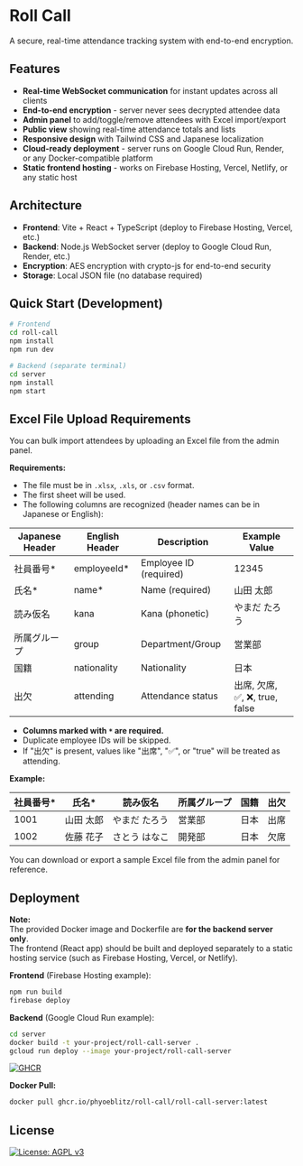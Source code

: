 # Roll Call

A secure, real-time attendance tracking system with end-to-end encryption.

## Features

- **Real-time WebSocket communication** for instant updates across all clients
- **End-to-end encryption** - server never sees decrypted attendee data
- **Admin panel** to add/toggle/remove attendees with Excel import/export
- **Public view** showing real-time attendance totals and lists
- **Responsive design** with Tailwind CSS and Japanese localization
- **Cloud-ready deployment** - server runs on Google Cloud Run, Render, or any Docker-compatible platform
- **Static frontend hosting** - works on Firebase Hosting, Vercel, Netlify, or any static host

## Architecture

- **Frontend**: Vite + React + TypeScript (deploy to Firebase Hosting, Vercel, etc.)
- **Backend**: Node.js WebSocket server (deploy to Google Cloud Run, Render, etc.)
- **Encryption**: AES encryption with crypto-js for end-to-end security
- **Storage**: Local JSON file (no database required)

## Quick Start (Development)

```bash
# Frontend
cd roll-call
npm install
npm run dev

# Backend (separate terminal)
cd server
npm install
npm start
```

## Excel File Upload Requirements

You can bulk import attendees by uploading an Excel file from the admin panel.

**Requirements:**
- The file must be in `.xlsx`, `.xls`, or `.csv` format.
- The first sheet will be used.
- The following columns are recognized (header names can be in Japanese or English):

| Japanese Header | English Header   | Description         | Example Value   |
|-----------------|-----------------|---------------------|-----------------|
| 社員番号*       | employeeId*     | Employee ID (required)         | 12345           |
| 氏名*          | name*           | Name (required)                | 山田 太郎        |
| 読み仮名        | kana            | Kana (phonetic)     | やまだ たろう    |
| 所属グループ    | group           | Department/Group    | 営業部           |
| 国籍           | nationality     | Nationality         | 日本             |
| 出欠           | attending       | Attendance status   | 出席, 欠席, ✅, ❌, true, false |

- **Columns marked with `*` are required.**
- Duplicate employee IDs will be skipped.
- If "出欠" is present, values like "出席", "✅", or "true" will be treated as attending.

**Example:**

| 社員番号* | 氏名*     | 読み仮名     | 所属グループ | 国籍 | 出欠 |
|----------|----------|--------------|--------------|------|------|
| 1001     | 山田 太郎 | やまだ たろう | 営業部       | 日本 | 出席 |
| 1002     | 佐藤 花子 | さとう はなこ | 開発部       | 日本 | 欠席 |

You can download or export a sample Excel file from the admin panel for reference.


## Deployment

**Note:**  
The provided Docker image and Dockerfile are **for the backend server only**.  
The frontend (React app) should be built and deployed separately to a static hosting service (such as Firebase Hosting, Vercel, or Netlify).


**Frontend** (Firebase Hosting example):
```bash
npm run build
firebase deploy
```

**Backend** (Google Cloud Run example):
```bash
cd server
docker build -t your-project/roll-call-server .
gcloud run deploy --image your-project/roll-call-server
```

[![GHCR](https://img.shields.io/badge/GHCR-Available-brightgreen?logo=github)](https://github.com/phyoeblitz/roll-call/pkgs/container/roll-call-server)

**Docker Pull:**
```sh
docker pull ghcr.io/phyoeblitz/roll-call/roll-call-server:latest
```

## License
[![License: AGPL v3](https://img.shields.io/badge/License-AGPL_v3-blue.svg)](https://www.gnu.org/licenses/agpl-3.0)